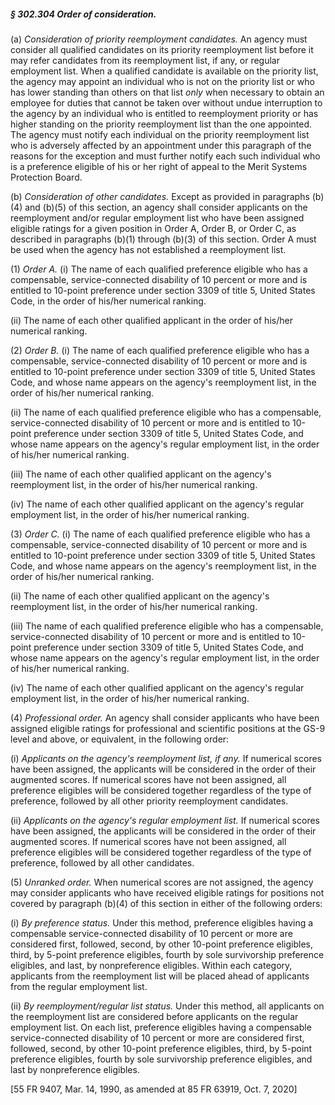 ##### § 302.304 Order of consideration. #####

(a) *Consideration of priority reemployment candidates.* An agency must consider all qualified candidates on its priority reemployment list before it may refer candidates from its reemployment list, if any, or regular employment list. When a qualified candidate is available on the priority list, the agency may appoint an individual who is not on the priority list or who has lower standing than others on that list *only* when necessary to obtain an employee for duties that cannot be taken over without undue interruption to the agency by an individual who is entitled to reemployment priority or has higher standing on the priority reemployment list than the one appointed. The agency must notify each individual on the priority reemployment list who is adversely affected by an appointment under this paragraph of the reasons for the exception and must further notify each such individual who is a preference eligible of his or her right of appeal to the Merit Systems Protection Board.

(b) *Consideration of other candidates.* Except as provided in paragraphs (b)(4) and (b)(5) of this section, an agency shall consider applicants on the reemployment and/or regular employment list who have been assigned eligible ratings for a given position in Order A, Order B, or Order C, as described in paragraphs (b)(1) through (b)(3) of this section. Order A must be used when the agency has not established a reemployment list.

(1) *Order A.* (i) The name of each qualified preference eligible who has a compensable, service-connected disability of 10 percent or more and is entitled to 10-point preference under section 3309 of title 5, United States Code, in the order of his/her numerical ranking.

(ii) The name of each other qualified applicant in the order of his/her numerical ranking.

(2) *Order B.* (i) The name of each qualified preference eligible who has a compensable, service-connected disability of 10 percent or more and is entitled to 10-point preference under section 3309 of title 5, United States Code, and whose name appears on the agency's reemployment list, in the order of his/her numerical ranking.

(ii) The name of each qualified preference eligible who has a compensable, service-connected disability of 10 percent or more and is entitled to 10-point preference under section 3309 of title 5, United States Code, and whose name appears on the agency's regular employment list, in the order of his/her numerical ranking.

(iii) The name of each other qualified applicant on the agency's reemployment list, in the order of his/her numerical ranking.

(iv) The name of each other qualified applicant on the agency's regular employment list, in the order of his/her numerical ranking.

(3) *Order C.* (i) The name of each qualified preference eligible who has a compensable, service-connected disability of 10 percent or more and is entitled to 10-point preference under section 3309 of title 5, United States Code, and whose name appears on the agency's reemployment list, in the order of his/her numerical ranking.

(ii) The name of each other qualified applicant on the agency's reemployment list, in the order of his/her numerical ranking.

(iii) The name of each qualified preference eligible who has a compensable, service-connected disability of 10 percent or more and is entitled to 10-point preference under section 3309 of title 5, United States Code, and whose name appears on the agency's regular employment list, in the order of his/her numerical ranking.

(iv) The name of each other qualified applicant on the agency's regular employment list, in the order of his/her numerical ranking.

(4) *Professional order.* An agency shall consider applicants who have been assigned eligible ratings for professional and scientific positions at the GS-9 level and above, or equivalent, in the following order:

(i) *Applicants on the agency's reemployment list, if any.* If numerical scores have been assigned, the applicants will be considered in the order of their augmented scores. If numerical scores have not been assigned, all preference eligibles will be considered together regardless of the type of preference, followed by all other priority reemployment candidates.

(ii) *Applicants on the agency's regular employment list.* If numerical scores have been assigned, the applicants will be considered in the order of their augmented scores. If numerical scores have not been assigned, all preference eligibles will be considered together regardless of the type of preference, followed by all other candidates.

(5) *Unranked order.* When numerical scores are not assigned, the agency may consider applicants who have received eligible ratings for positions not covered by paragraph (b)(4) of this section in either of the following orders:

(i) *By preference status.* Under this method, preference eligibles having a compensable service-connected disability of 10 percent or more are considered first, followed, second, by other 10-point preference eligibles, third, by 5-point preference eligibles, fourth by sole survivorship preference eligibles, and last, by nonpreference eligibles. Within each category, applicants from the reemployment list will be placed ahead of applicants from the regular employment list.

(ii) *By reemployment/regular list status.* Under this method, all applicants on the reemployment list are considered before applicants on the regular employment list. On each list, preference eligibles having a compensable service-connected disability of 10 percent or more are considered first, followed, second, by other 10-point preference eligibles, third, by 5-point preference eligibles, fourth by sole survivorship preference eligibles, and last by nonpreference eligibles.

[55 FR 9407, Mar. 14, 1990, as amended at 85 FR 63919, Oct. 7, 2020]